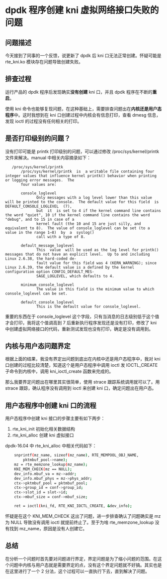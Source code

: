 # dpdk 程序创建 kni 虚拟网络接口失败的问题
## 问题描述
今天接到了同事的一个反馈，说更新了 dpdk 后 kni 口无法正常创建。怀疑可能是 rte_kni.ko 模块存在问题导致创建失败。

## 排查过程
运行产品的 dpdk 程序后发现确实**没有创建** kni 口，并且 dpdk 程序在不断的**重启**。

使用 kni 命令也能够复现问题，在这种基础上，需要排查问题出在**内核还是用户态程序**中。这时我想到在 kni 口创建过程中内核会有信息打印，查看 dmesg 信息，发现 ioctl 的过程没有任何相关的打印。

## 是否打印级别的问题？
没有打印可能是 printk 打印级别的问题，可以通过修改 /proc/sys/kernel/printk 文件来解决。manual 中相关内容摘录如下：

```
   /proc/sys/kernel/printk
       /proc/sys/kernel/printk  is  a writable file containing four integer values that influence kernel printk() behavior when printing or logging error messages.  The
       four values are:

       console_loglevel
              Only messages with a log level lower than this value will be printed to the console.  The default value for this field  is  DEFAULT_CONSOLE_LOGLEVEL  (7),
              but  it  is set to 4 if the kernel command line contains the word "quiet", 10 if the kernel command line contains the word "debug", and to 15 in case of a
              kernel fault (the 10 and 15 are just silly, and equivalent to 8).  The value of console_loglevel can be set (to a value in the range 1–8)  by  a  syslog()
              call with a type of 8.

       default_message_loglevel
              This  value  will be used as the log level for printk() messages that do not have an explicit level.  Up to and including Linux 2.6.38, the hard-coded de‐
              fault value for this field was 4 (KERN_WARNING); since Linux 2.6.39, the default value is a defined by the kernel configuration option CONFIG_DEFAULT_MES‐
              SAGE_LOGLEVEL, which defaults to 4.

       minimum_console_loglevel
              The value in this field is the minimum value to which console_loglevel can be set.

       default_console_loglevel
              This is the default value for console_loglevel.
```
重要的东西在于 console_loglevel 这个字段，只有当消息的日志级别低于这个值才会打印，我将这个值调高到 7 后重新执行程序发现还是没有打印，修改了 kni 中创建虚拟网络接口的代码，重新测试发现也没有打印，确定是没有调用到。

## 内核与用户态问题界定

根据上面的结果，我没有界定出问题到底出在内核中还是用户态程序中，我对 kni 口创建的过程比较清楚，知道这个是用户态程序中调用 ioctl 发 IOCTL_CREATE 子命令到内核中，调用 kni_ioctl_create 函数来完成的。

那么我要界定问题出在哪里其实很简单，使用 strace 跟踪系统调用就可以了。用 strace 跟踪，确认程序没有调用到 ioctl 来创建 kni 口，确定问题出在用户态。

## 用户态程序中创建 kni 口的流程
用户态程序中创建 kni 接口的步骤主要有如下两步：

1. rte_kni_init 初始化相关数据结构
2. rte_kni_alloc 创建 kni 虚拟接口

dpdk-16.04 中 rte_kni_alloc 中相关代码如下：

```bash
	snprintf(mz_name, sizeof(mz_name), RTE_MEMPOOL_OBJ_NAME,
		pktmbuf_pool->name);
	mz = rte_memzone_lookup(mz_name);
	KNI_MEM_CHECK(mz == NULL);
	dev_info.mbuf_va = mz->addr;
	dev_info.mbuf_phys = mz->phys_addr;
	ctx->pktmbuf_pool = pktmbuf_pool;
	ctx->group_id = conf->group_id;
	ctx->slot_id = slot->id;
	ctx->mbuf_size = conf->mbuf_size;

	ret = ioctl(kni_fd, RTE_KNI_IOCTL_CREATE, &dev_info);
```
怀疑是在这个 KNI_MEM_CHECK 这出了问题，进一步排查确认了问题确实是 mz 为 NULL 导致没有调用 ioctl 就提前终止了。至于为啥 rte_memzone_lookup 没有找到 mz_name，原因是没有人创建它。

## 总结
在分析一个问题时首先要对问题进行界定，界定问题是为了缩小问题的范围。在这个问题中内核与用户态就是需要界定的点，没有这个界定问题就不好搞。其实也是在这里进行了一个 2 分法，这个过程可以一直执行下去，直到解决了问题。

